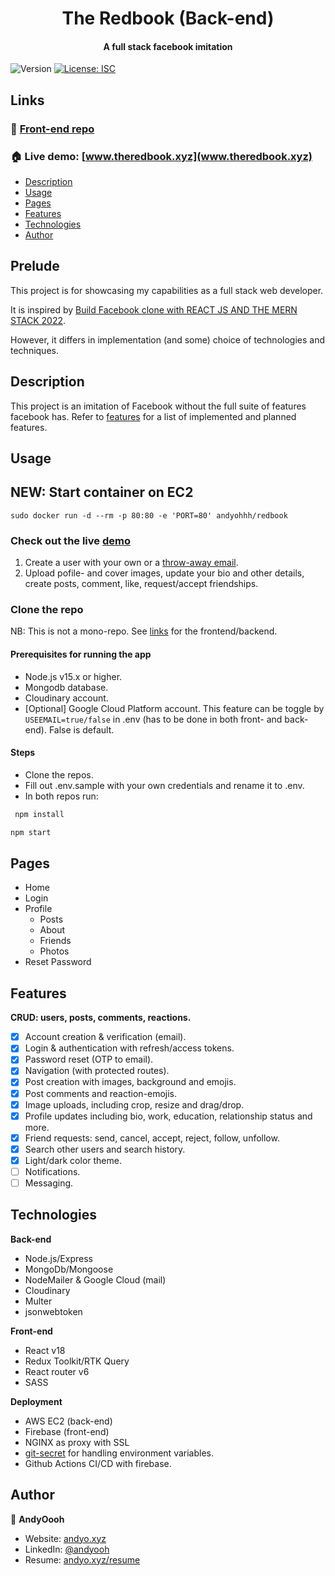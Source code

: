 <h1 align="center">The Redbook (Back-end)</h1>
<h4 align="center">A full stack facebook imitation</h4>
<p>
  <img alt="Version" src="https://img.shields.io/badge/version-0.1.0-blue.svg?cacheSeconds=2592000" />
  <a href="#" target="_blank">
    <img alt="License: ISC" src="https://img.shields.io/badge/License-ISC-yellow.svg" />
  </a>
</p>

## Links

### :link: [Front-end repo](https://github.com/AndyOooh/redbook_frontend)

### :house: Live demo: [www.theredbook.xyz](www.theredbook.xyz)

- [Description](#description)
- [Usage](#usage)
- [Pages](#pages)
- [Features](#features)
- [Technologies](#technologies)
- [Author](#author)
  

## Prelude
This project is for showcasing my capabilities as a full stack web developer.

It is inspired by [Build Facebook clone with REACT JS AND THE MERN STACK 2022](https://www.udemy.com/course/build-facebook-clone-and-master-react-js-mern-stack-2022/). 

However, it differs in implementation (and some) choice of technologies and techniques. 

## Description
This project is an imitation of Facebook without the full suite of features facebook has. Refer to [features](#features) for a list of implemented and planned features.

## Usage

## NEW: Start container on EC2
```
sudo docker run -d --rm -p 80:80 -e 'PORT=80' andyohhh/redbook
```

### Check out the live [demo](www.theredbook.xyz)
   1. Create a user with your own or a [throw-away email](https://temp-mail.org/en/).
   2. Upload pofile- and cover images, update your bio and other details, create posts, comment, like, request/accept friendships.

### Clone the repo
NB: This is not a mono-repo. See [links](#links) for the frontend/backend.

#### Prerequisites for running the app
- Node.js v15.x or higher.
- Mongodb database.
- Cloudinary account.
- [Optional] Google Cloud Platform account. This feature can be toggle by ``USEEMAIL=true/false`` in .env (has to be done in both front- and back-end). False is default.


#### Steps
- Clone the repos.
- Fill out .env.sample with your own credentials and rename it to .env.
- In both repos run:
  
```sh
 npm install
```

```sh
npm start
```

## Pages
- Home
- Login
- Profile
  - Posts
  - About
  - Friends
  - Photos
- Reset Password

## Features
**CRUD: users, posts, comments, reactions.**
- [x] Account creation & verification (email).
- [x] Login & authentication with refresh/access tokens.
- [x] Password reset (OTP to email).
- [x] Navigation (with protected routes).
- [x] Post creation with images, background and emojis.
- [x] Post comments and reaction-emojis.
- [x] Image uploads, including crop, resize and drag/drop.
- [x] Profile updates including bio, work, education, relationship status and more.
- [x] Friend requests: send, cancel, accept, reject, follow, unfollow.
- [x] Search other users and search history.
- [x] Light/dark color theme.
- [ ] Notifications.
- [ ] Messaging.

## Technologies
**Back-end**
- Node.js/Express
- MongoDb/Mongoose
- NodeMailer & Google Cloud (mail)
- Cloudinary 
- Multer
- jsonwebtoken

**Front-end**
- React v18
- Redux Toolkit/RTK Query
- React router v6
- SASS

**Deployment**
- AWS EC2 (back-end)
- Firebase (front-end)
- NGINX as proxy with SSL
- [git-secret](https://git-secret.io/) for handling environment variables.
- Github Actions CI/CD with firebase.

## Author

👤 **AndyOooh**

- Website: [andyo.xyz](https://www.andyo.xyz/)
- LinkedIn: [@andyooh](https://linkedin.com/in/andyooh)
- Resume: [andyo.xyz/resume](https://www.andyo.xyz/static/media/Andreas%20Oee%20-%20Junior%20Full%20Stack%20-%20Resume.ab537effccc087b4a020.pdf)

